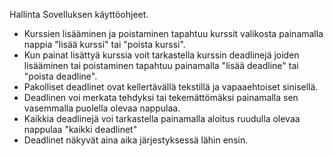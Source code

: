 Hallinta Sovelluksen käyttöohjeet.

- Kurssien lisääminen ja poistaminen tapahtuu kurssit valikosta painamalla nappia "lisää kurssi" tai "poista 
kurssi".
- Kun painat lisättyä kurssia voit tarkastella kurssin deadlinejä joiden lisääminen tai poistaminen tapahtuu 
painamalla "lisää deadline" tai "poista deadline".
- Pakolliset deadlinet ovat kellertävällä tekstillä ja vapaaehtoiset sinisellä. 
- Deadlinen voi merkata tehdyksi tai tekemättömäksi painamalla sen vasemmalla puolella olevaa nappulaa.
- Kaikkia deadlinejä voi tarkastella painamalla aloitus ruudulla olevaa nappulaa "kaikki deadlinet"
- Deadlinet näkyvät aina aika järjestyksessä lähin ensin. 
